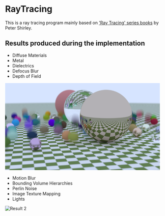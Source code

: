 # RayTracing

This is a ray tracing program mainly based on ['Ray Tracing' series books](https://raytracing.github.io/) by Peter Shirley.

## Results produced during the implementation

+ Diffuse Materials
+ Metal
+ Dielectrics
+ Defocus Blur
+ Depth of Field

![Result 1](https://github.com/Hebella/RayTracing/blob/main/Results/Result%201.png)

+ Motion Blur
+ Bounding Volume Hierarchies
+ Perlin Noise
+ Image Texture Mapping
+ Lights

![Result 2]()
